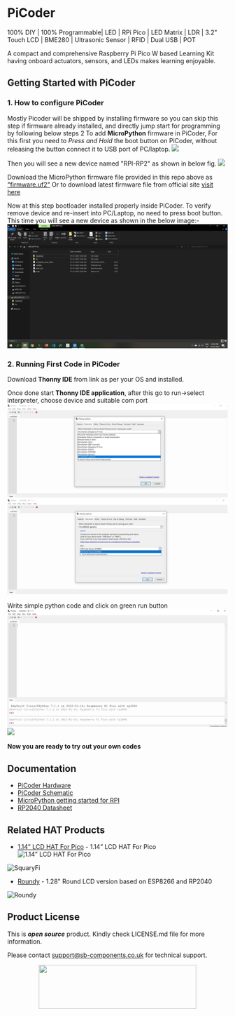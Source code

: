 # PiCoder
100% DIY | 100% Programmable| LED | RPi Pico | LED Matrix | LDR | 3.2" Touch LCD | BME280 | Ultrasonic Sensor | RFID | Dual USB | POT

A compact and comprehensive Raspberry Pi Pico W based Learning Kit having onboard actuators, sensors, and LEDs makes learning enjoyable.

## Getting Started with PiCoder  
### 1. How to configure PiCoder

Mostly Picoder will be shipped by installing firmware so you can skip this step if firmware already installed, and directly jump start for programming by following below steps 2
To add **MicroPython** firmware in PiCoder, For this first you need to *Press and Hold* the boot button on PiCoder, without releasing the button connect it to USB port of PC/laptop. 
<img src= "https://github.com/sbcshop/HackyPi-Software/blob/main/images/HackyPi_bootloader_install.gif" />

Then you will see a new device named "RPI-RP2" as shown in below fig.
<img src= "https://github.com/sbcshop/HackyPi-Software/blob/main/images/HackyPi_bootloader_install.gif" />

Download the MicroPython firmware file provided in this repo above as ["firmware.uf2"](https://github.com/sbcshop/HackyPi-Software/blob/main/firmware.uf2)
Or to download latest firmware file from official site [visit here](https://micropython.org/download/rp2-pico-w/)     
     
Now at this step bootloader installed properly inside PiCoder. To verify remove device and re-insert into PC/Laptop, no need to press boot button. 
This time you will see a new device as shown in the below image:-
     <img src= "https://github.com/sbcshop/RoundyPi/blob/main/images/img11.png" />


### 2. Running First Code in PiCoder
Download **Thonny IDE** from link as per your OS and installed.

Once done start **Thonny IDE application**, after this go to run->select interpreter, choose device and suitable com port
    <img src= "https://github.com/sbcshop/RoundyPi/blob/main/images/img18.png" />
    <img src= "https://github.com/sbcshop/RoundyPi/blob/main/images/img19.png" />
    
Write simple python code and click on green run button
    <img src= "https://github.com/sbcshop/RoundyPi/blob/main/images/img20.png" />
    <img src= "https://github.com/sbcshop/HackyPi-Software/blob/main/images/sample_hello_program.png" />

<b>Now you are ready to try out your own codes </b>

## Documentation

* [PiCoder Hardware](https://github.com/sbcshop/HackyPi-Hardware) 
* [PiCoder Schematic](https://github.com/sbcshop/HackyPi-Hardware/blob/main/Design%20Data/SCH.pdf) 
* [MicroPython getting started for RPI](https://docs.micropython.org/en/latest/rp2/quickref.html)
* [RP2040 Datasheet](https://github.com/sbcshop/HackyPi-Hardware/blob/main/Documents/rp2040-datasheet.pdf)


## Related HAT Products

* [1.14” LCD HAT For Pico](https://shop.sb-components.co.uk/products/1-14-lcd-hat-for-pico?_pos=5&_sid=0ff0414e3&_ss=r) - 1.14” LCD HAT For Pico
![1.14” LCD HAT For Pico](https://cdn.shopify.com/s/files/1/1217/2104/products/6_c64376c7-a257-43a3-bb5f-0a9471741a7d.png?v=1624017126&width=600)

 ![SquaryFi](https://cdn.shopify.com/s/files/1/1217/2104/products/2_12d19ffa-bcda-47bf-8ea9-bb76fc40aee3.png?v=1670307456&width=300)
 
 * [Roundy](https://shop.sb-components.co.uk/products/roundy?variant=39785171681363) - 1.28" Round LCD version based on ESP8266 and RP2040
 
 ![Roundy](https://cdn.shopify.com/s/files/1/1217/2104/products/roundypi.png?v=1650457581&width=300)

## Product License

This is ***open source*** product. Kindly check LICENSE.md file for more information.

Please contact support@sb-components.co.uk for technical support.
<p align="center">
  <img width="360" height="100" src="https://cdn.shopify.com/s/files/1/1217/2104/files/Logo_sb_component_3.png?v=1666086771&width=300">
</p>
